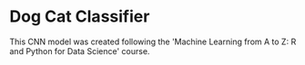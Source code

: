 # Dog Cat Classifier
This CNN model was created following the 'Machine Learning from A to Z: R and Python for Data Science' course.
